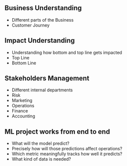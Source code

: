 ## Business Understanding
- Different parts of the Business
- Customer Journey


## Impact Understanding
- Understanding how bottom and top line gets impacted
- Top Line
- Bottom Line

## Stakeholders Management
- Different internal departments
- Risk
- Marketing
- Operations
- Finance
- Accounting

 ## ML project works from end to end
 - What will the model predict?
 - Precisely how will those predictions affect operations?
 - Which metric meaningfully tracks how well it predicts?
 - What kind of data is needed?
